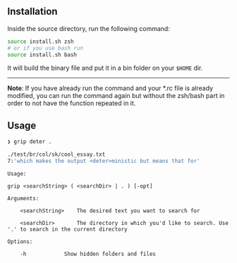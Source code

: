 ## Installation

Inside the source directory, run the following command:

```sh
source install.sh zsh 
# or if you use bash run
source install.sh bash
```
It will build the binary file and put it in a bin folder on your `$HOME` dir.

---

**Note**: If you have already run the command and your *.rc file is already modified, you can run the command again but without the zsh/bash part in order to not have the function repeated in it. 


## Usage

```bash
❯ grip deter .      

./test/br/col/sk/cool_essay.txt
7:'which makes the output <deter>ministic but means that for'
```

```
Usage:

grip <searchString> ( <searchDir> | . ) [-opt]
	
Arguments:

	<searchString>	  The desired text you want to search for

	<searchDir>   	  The directory in which you'd like to search. Use '.' to search in the current directory

Options:
	
	-h 			  Show hidden folders and files

```